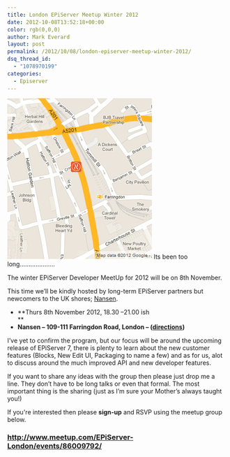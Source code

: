 ```yaml
---
title: London EPiServer Meetup Winter 2012
date: 2012-10-08T13:52:18+00:00
color: rgb(0,0,0)
author: Mark Everard
layout: post
permalink: /2012/10/08/london-episerver-meetup-winter-2012/
dsq_thread_id:
  - "1078970199"
categories:
  - Episerver
---
```

![Nansen's London Office](/assets/uploads/2012/10/nansen-map.gif)
Its been too long&#8230;&#8230;&#8230;&#8230;&#8230;&#8230;..

The winter EPiServer Developer MeetUp for 2012 will be on 8th November.

This time we&#8217;ll be kindly hosted by long-term EPiServer partners but newcomers to the UK shores; <a title="Nansen - Digital Agency" href="http://www.nansen.se/en/" target="_blank">Nansen</a>.

* **Thurs 8th November 2012, 18.30 –21.00 ish  
** 
* **Nansen &#8211; 109-111 Farringdon Road, London &#8211; (<a title="Find Nansen's office in London" href="http://www.nansen.se/en/contact-us/london/" target="_blank">directions</a>)**

I&#8217;ve yet to confirm the program, but our focus will be around the upcoming release of EPiServer 7, there is plenty to learn about the new customer features (Blocks, New Edit UI, Packaging to name a few) and as for us, alot to discuss around the much improved API and new developer features.

If you want to share any ideas with the group then please just drop me a line. They don&#8217;t have to be long talks or even that formal. The most important thing is the sharing (just as I&#8217;m sure your Mother&#8217;s always taught you!)

If you're interested then please **sign-up** and RSVP using the meetup group below.

### <a title="London EPiServer Developer Meetup Winter 2012" href="http://www.meetup.com/EPiServer-London/events/86009792/" target="_blank">http://www.meetup.com/EPiServer-London/events/86009792/</a>